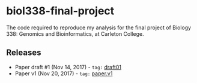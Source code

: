 # biol338-final-project

The code required to reproduce my analysis for the final project of Biology 338: Genomics and Bioinformatics, at Carleton College. 

## Releases

* Paper draft #1 (Nov 14, 2017) - `tag:` [draft01](https://github.com/dustinmichels/biol338-final-project/tree/draft01)
* Paper v1 (Nov 20, 2017) - `tag:` [paper.v1](https://github.com/dustinmichels/biol338-final-project/tree/paper.v1)
